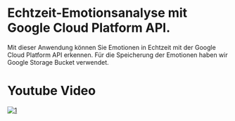 # Echtzeit-Emotionsanalyse mit Google Cloud Platform API.

Mit dieser Anwendung können Sie Emotionen in Echtzeit mit der Google Cloud Platform API erkennen. Für die Speicherung der Emotionen haben wir Google Storage Bucket verwendet. 

# Youtube Video
[![1](https://github.com/user-attachments/assets/78d4f9d3-7216-4e11-b46d-03b7a85fa740)](https://youtu.be/3KUUhWEujO0?si=34oP5lPD1FJ_Y2rT)
